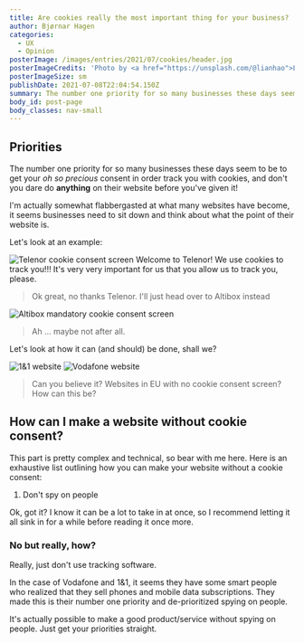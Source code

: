 ```yaml
---
title: Are cookies really the most important thing for your business?
author: Bjørnar Hagen
categories:
  - UX
  - Opinion
posterImage: /images/entries/2021/07/cookies/header.jpg
posterImageCredits: 'Photo by <a href="https://unsplash.com/@lianhao">Lianhao Qu</a>'
posterImageSize: sm
publishDate: 2021-07-08T22:04:54.150Z
summary: The number one priority for so many businesses these days seem to be to get your oh so precious consent in order track you with cookies, and don't you dare do anything on their website before you've given it!
body_id: post-page
body_classes: nav-small
---
```


## Priorities

The number one priority for so many businesses these days seem to be to get your _oh_ _so_ _precious_ consent in order track you with cookies, and don't you dare do **anything** on their website before you've given it!

I'm actually somewhat flabbergasted at what many websites have become, it seems businesses need to sit down and think about what the point of their website is.

Let's look at an example:

![Telenor cookie consent screen](/images/entries/2021/07/cookies/telenor.png)
Welcome to Telenor! We use cookies to track you!!! It's very very important for us that you allow us to track you, please.

> Ok great, no thanks Telenor. I'll just head over to Altibox instead

![Altibox mandatory cookie consent screen](/images/entries/2021/07/cookies/altibox.png)

> Ah ... maybe not after all.

Let's look at how it can (and should) be done, shall we?

![1&1 website](/images/entries/2021/07/cookies/one-and-one.png)
![Vodafone website](/images/entries/2021/07/cookies/vodafone.png)

> Can you believe it? Websites in EU with no cookie consent screen? How can this be?

## How can I make a website without cookie consent?

This part is pretty complex and technical, so bear with me here.
Here is an exhaustive list outlining how you can make your website without a cookie consent:

1. Don't spy on people

Ok, got it? I know it can be a lot to take in at once, so I recommend letting it all sink in for a while before reading it once more.

### No but really, how?

Really, just don't use tracking software.

In the case of Vodafone and 1&1, it seems they have some smart people who realized that they sell phones and mobile data subscriptions. They made this is their number one priority and de-prioritized spying on people.

It's actually possible to make a good product/service without spying on people. Just get your priorities straight.
